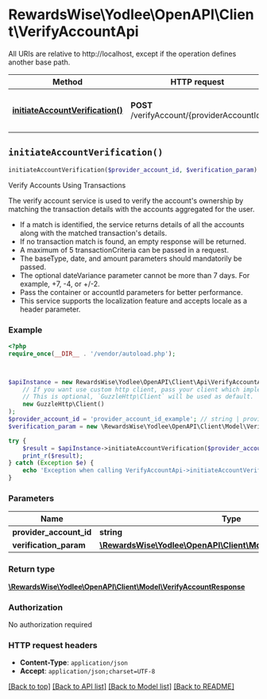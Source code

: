 # RewardsWise\Yodlee\OpenAPI\Client\VerifyAccountApi

All URIs are relative to http://localhost, except if the operation defines another base path.

| Method | HTTP request | Description |
| ------------- | ------------- | ------------- |
| [**initiateAccountVerification()**](VerifyAccountApi.md#initiateAccountVerification) | **POST** /verifyAccount/{providerAccountId} | Verify Accounts Using Transactions |


## `initiateAccountVerification()`

```php
initiateAccountVerification($provider_account_id, $verification_param): \RewardsWise\Yodlee\OpenAPI\Client\Model\VerifyAccountResponse
```

Verify Accounts Using Transactions

The verify account service is used to verify the account's ownership by  matching the transaction details with the accounts aggregated for the user.<br><ul><li>If a match is identified, the service returns details of all the accounts along with the matched transaction's details.<li>If no transaction match is found, an empty response will be returned.<li>A maximum of 5 transactionCriteria can be passed in a request.<li>The baseType, date, and amount parameters should mandatorily be passed.<li>The optional dateVariance parameter cannot be more than 7 days. For example, +7, -4, or +/-2.<li>Pass the container or accountId parameters for better performance.<li>This service supports the localization feature and accepts locale as a header parameter.</li></ul>

### Example

```php
<?php
require_once(__DIR__ . '/vendor/autoload.php');



$apiInstance = new RewardsWise\Yodlee\OpenAPI\Client\Api\VerifyAccountApi(
    // If you want use custom http client, pass your client which implements `GuzzleHttp\ClientInterface`.
    // This is optional, `GuzzleHttp\Client` will be used as default.
    new GuzzleHttp\Client()
);
$provider_account_id = 'provider_account_id_example'; // string | providerAccountId
$verification_param = new \RewardsWise\Yodlee\OpenAPI\Client\Model\VerifyAccountRequest(); // \RewardsWise\Yodlee\OpenAPI\Client\Model\VerifyAccountRequest | verificationParam

try {
    $result = $apiInstance->initiateAccountVerification($provider_account_id, $verification_param);
    print_r($result);
} catch (Exception $e) {
    echo 'Exception when calling VerifyAccountApi->initiateAccountVerification: ', $e->getMessage(), PHP_EOL;
}
```

### Parameters

| Name | Type | Description  | Notes |
| ------------- | ------------- | ------------- | ------------- |
| **provider_account_id** | **string**| providerAccountId | |
| **verification_param** | [**\RewardsWise\Yodlee\OpenAPI\Client\Model\VerifyAccountRequest**](../Model/VerifyAccountRequest.md)| verificationParam | |

### Return type

[**\RewardsWise\Yodlee\OpenAPI\Client\Model\VerifyAccountResponse**](../Model/VerifyAccountResponse.md)

### Authorization

No authorization required

### HTTP request headers

- **Content-Type**: `application/json`
- **Accept**: `application/json;charset=UTF-8`

[[Back to top]](#) [[Back to API list]](../../README.md#endpoints)
[[Back to Model list]](../../README.md#models)
[[Back to README]](../../README.md)
